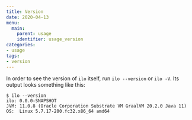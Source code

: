 ```yaml
---
title: Version
date: 2020-04-13
menu:
  main:
    parent: usage
    identifier: usage_version
categories:
- usage
tags:
- version
---
```


In order to see the version of `ilo` itself, run `ilo --version` or `ilo -V`. Its output looks something like this:

```shell script
$ ilo --version
ilo: 0.0.0-SNAPSHOT
JVM: 11.0.8 (Oracle Corporation Substrate VM GraalVM 20.2.0 Java 11)
OS:  Linux 5.7.17-200.fc32.x86_64 amd64
```

